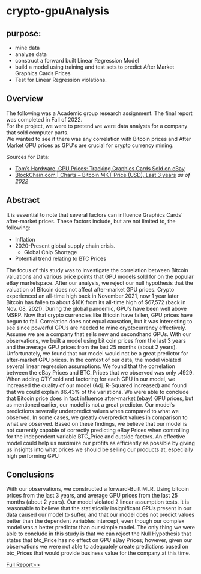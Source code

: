 # crypto-gpuAnalysis

## purpose:
- mine data
- analyze data
- construct a forward built Linear Regression Model
- build a model using training and test sets to predict After Market Graphics Cards Prices
- Test for Linear Regression violations.

## Overview
The following was a Academic group research assignment. The final report was completed in Fall of 2022.<br>
For the project, we were to pretend we were data analysts for a company that sold computer parts. <br>
We wanted to see if there was any correlation with Bitcoin prices and After Market GPU prices as GPU's are crucial for crypto currency mining.<br>

Sources for Data:
- [Tom’s Hardware, GPU Prices: Tracking Graphics Cards Sold on eBay](https://www.tomshardware.com/news/lowest-gpu-prices)
- [BlockChain.com | Charts – Bitcoin MKT Price (USD), Last 3 years](https://www.blockchain.com/explorer/charts/market-price) *as of 2022*

## Abstract
It is essential to note that several factors can influence Graphics Cards' after-market prices. These
factors include, but are not limited to, the following:
- Inflation
- 2020-Present global supply chain crisis.
  - Global Chip Shortage
- Potential trend relating to BTC Prices

The focus of this study was to investigate the correlation between Bitcoin valuations and
various price points that GPU models sold for on the popular eBay marketspace. After our
analysis, we reject our null hypothesis that the valuation of Bitcoin does not affect after-market
GPU prices.
Crypto experienced an all-time high back in November 2021, now 1 year later Bitcoin
has fallen to about $16K from its all-time high of $67,572 (back in Nov. 08, 2021). During the
global pandemic, GPU’s have been well above MSRP. Now that crypto currencies like Bitcoin
have fallen, GPU prices have begun to fall. Correlation does not equal causation, but it was
interesting to see since powerful GPUs are needed to mine cryptocurrency effectively.
Assume we are a company that sells new and secondhand GPUs. With our observations,
we built a model using bit coin prices from the last 3 years and the average GPU prices from the
last 25 months (about 2 years). Unfortunately, we found that our model would not be a great
predictor for after-market GPU prices. In the context of our data, the model violated several
linear regression assumptions. We found that the correlation between the eBay Prices and
BTC_Prices that we observed was only .4929. When adding QTY sold and factoring for each
GPU in our model, we increased the quality of our model (Adj. R-Squared increased) and found
that we could explain 86.43% of the variations. We were able to conclude that Bitcoin price does
in fact influence after-market (ebay) GPU prices, but as mentioned earlier, our model is not a
great predictor. Our model’s predictions severally underpredict values when compared to what
we observed. In some cases, we greatly overpredict values in comparison to what we observed.
Based on these findings, we believe that our model is not currently capable of correctly
predicting eBay Prices when controlling for the independent variable BTC_Price and outside
factors. An effective model could help us maximize our profits as efficiently as possible by
giving us insights into what prices we should be selling our products at, especially high
performing GPU

## Conclusions
With our observations, we constructed a forward-Built MLR. Using bitcoin prices from
the last 3 years, and average GPU prices from the last 25 months (about 2 years). Our model
violated 2 linear assumption tests. It is reasonable to believe that the statistically insignificant
GPUs present in our data caused our model to suffer, and that our model does not predict values
better than the dependent variables intercept, even though our complex model was a better
predictor than our simple model. The only thing we were able to conclude in this study is that we
can reject the Null Hypothesis that states that btc_Price has no effect on GPU eBay Prices;
however, given our observations we were not able to adequately create predictions based on
btc_Prices that would provide business value for the company at this time.

[Full Report>>](https://github.com/jacneeley/crypto-gpuAnalysis/blob/main/Crypto%20GPU%20Analysis.pdf)
